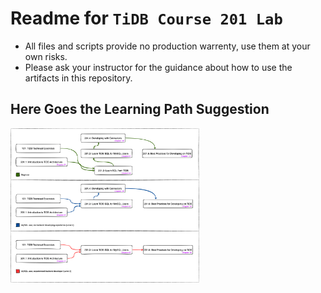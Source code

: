 # Readme for `TiDB Course 201 Lab`
+ All files and scripts provide no production warrenty, use them at your own risks.
+ Please ask your instructor for the guidance about how to use the artifacts in this repository.

## Here Goes the Learning Path Suggestion
<img src="./lab-guide/diagram/201-course-learning-path.png" width="60%" align="top"/>